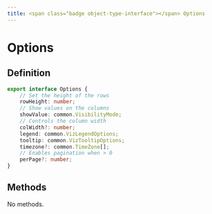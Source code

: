 ```yaml
---
title: <span class="badge object-type-interface"></span> Options
---
```

# <span class="badge object-type-interface"></span> Options

## Definition

```typescript
export interface Options {
	// Set the height of the rows
	rowHeight: number;
	// Show values on the columns
	showValue: common.VisibilityMode;
	// Controls the column width
	colWidth?: number;
	legend: common.VizLegendOptions;
	tooltip: common.VizTooltipOptions;
	timezone?: common.TimeZone[];
	// Enables pagination when > 0
	perPage?: number;
}

```
## Methods

No methods.
